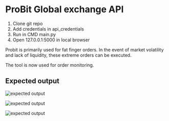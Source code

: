 # **ProBit Global exchange API**

1. Clone git repo
2. Add credentials in api_credentials
3. Run in CMD main.py
4. Open 127.0.0.1:5000 in local browser


Probit is primarily used for fat finger orders. In the event of market volatility and lack of liquidity, these extreme orders can be executed.

The tool is now used for order monitoring.

## Expected output
![expected output](https://i.imgur.com/VEfFNs9.png)

![expected output](https://i.imgur.com/W1ox8l7.png)

![expected output](https://i.imgur.com/o5bGEo5.png)

